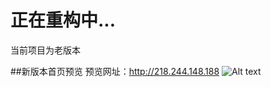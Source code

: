 # 正在重构中...

当前项目为老版本

##新版本首页预览
预览网址：http://218.244.148.188
![Alt text](https://github.com/muwenzi/photography-website/blob/master/img/new_index.jpg)


